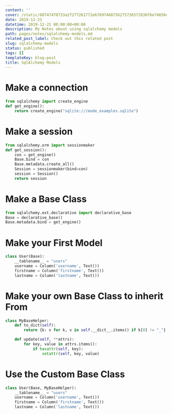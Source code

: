```yaml
---
content: ''
cover: /static/68747470733a2f2f7261772e67697468756275736572636f6e74656e742e636f6d2f7175616e74756d626c61636b6c6162732f6b6564726f2f6d61737465722f696d672f6b6564726f5f62616e6e65722e6a7067.jpg
date: 2019-12-21
datetime: 2019-12-21 00:00:00+00:00
description: My Notes about using sqlalchemy models
path: pages/notes/sqlalchemy-models.md
related_post_label: Check out this related post
slug: sqlalchemy-models
status: published
tags: []
templateKey: blog-post
title: SqlAlchemy Models
---
```


# Make a connection

```python
from sqlalchemy import create_engine
def get_engine():
    return create_engine("sqlite:///mode_examples.sqlite")
```


# Make a session

``` python
from sqlalchemy.orm import sessionmaker
def get_session():
    con = get_engine()
    Base.bind = con
    Base.metadata.create_all()
    Session = sessionmaker(bind=con)
    session = Session()
    return session
```

# Make a Base Class

``` python
from sqlalchemy.ext.declarative import declarative_base
Base = declarative_base()
Base.metadata.bind = get_engine()
```

# Make your First Model

``` python
class User(Base):
    __tablename__ = "users"
    username = Column('username', Text())
    firstname = Column('firstname', Text())
    lastname = Column('lastname', Text())
```

# Make your own Base Class to inherit From

``` python
class MyBaseHelper:
    def to_dict(self):
        return {k: v for k, v in self.__dict__.items() if k[0] != "_"}

    def update(self, **attrs):
        for key, value in attrs.items():
            if hasattr(self, key):
                setattr(self, key, value)
```

# Use the Custom Base Class

``` python
class User(Base, MyBaseHelper):
    __tablename__ = "users"
    username = Column('username', Text())
    firstname = Column('firstname', Text())
    lastname = Column('lastname', Text())
```